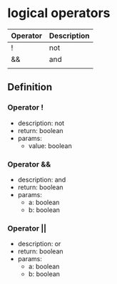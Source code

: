 # logical operators

|Operator    |Description                                   |
|------------|----------------------------------------------|
|!|not|
|&&|and|
||||or|

## Definition

### Operator !

- description: not
- return: boolean
- params:
	- value: boolean

### Operator &&

- description: and
- return: boolean
- params:
	- a: boolean
	- b: boolean

### Operator ||

- description: or
- return: boolean
- params:
	- a: boolean
	- b: boolean
